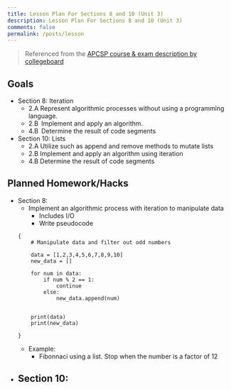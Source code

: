 ```yaml
---
title: Lesson Plan For Sections 8 and 10 (Unit 3)
description: Lesson Plan For Sections 8 and 10 (Unit 3)  
comments: false
permalink: /posts/lesson
---
```


> Referenced from the [APCSP course & exam description by collegeboard](https://apcentral.collegeboard.org/media/pdf/ap-computer-science-principles-course-and-exam-description.pdf)


## Goals
 - Section 8: Iteration
   - 2.A Represent algorithmic processes without using a programming language.
   - 2.B Implement and apply an algorithm.
   - 4.B Determine the result of code segments
 - Section 10: Lists
   - 2.A Utilize such as append and remove methods to mutate lists
   - 2.B Implement and apply an algorithm using iteration
   - 4.B Determine the result of code segments

## Planned Homework/Hacks
- Section 8:
    - Implement an algorithmic process with iteration to manipulate data
        - Includes I/O 
        - Write pseudocode
    ``` 
    {
        # Manipulate data and filter out odd numbers

        data = [1,2,3,4,5,6,7,8,9,10]
        new_data = []

        for num in data:
            if num % 2 == 1:
                continue
            else:
                new_data.append(num)


        print(data)
        print(new_data)
    
    } 
    ```
    - Example: 
      - Fibonnaci using a list. Stop when the number is a factor of 12
- Section 10: 
    -  

